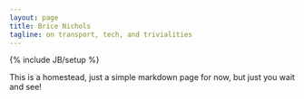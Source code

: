```yaml
---
layout: page
title: Brice Nichols
tagline: on transport, tech, and trivialities
---
```

{% include JB/setup %}

This is a homestead, just a simple markdown page for now, but just you wait and see!
